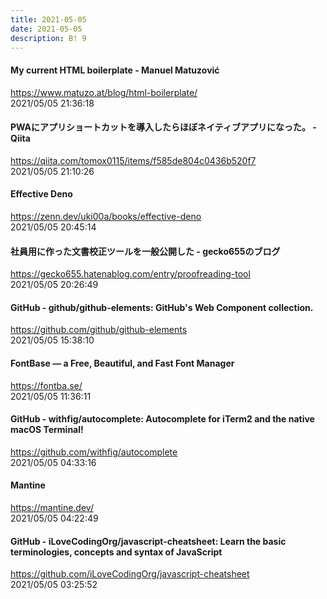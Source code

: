 ```yaml
---
title: 2021-05-05
date: 2021-05-05
description: B! 9
---
```


#### My current HTML boilerplate - Manuel Matuzović
https://www.matuzo.at/blog/html-boilerplate/<br>
2021/05/05 21:36:18<br>


#### PWAにアプリショートカットを導入したらほぼネイティブアプリになった。 - Qiita
https://qiita.com/tomox0115/items/f585de804c0436b520f7<br>
2021/05/05 21:10:26<br>


#### Effective Deno
https://zenn.dev/uki00a/books/effective-deno<br>
2021/05/05 20:45:14<br>


#### 社員用に作った文書校正ツールを一般公開した - gecko655のブログ
https://gecko655.hatenablog.com/entry/proofreading-tool<br>
2021/05/05 20:26:49<br>


#### GitHub - github/github-elements: GitHub's Web Component collection.
https://github.com/github/github-elements<br>
2021/05/05 15:38:10<br>


#### FontBase — a Free, Beautiful, and Fast Font Manager
https://fontba.se/<br>
2021/05/05 11:36:11<br>


#### GitHub - withfig/autocomplete: Autocomplete for iTerm2 and the native macOS Terminal!
https://github.com/withfig/autocomplete<br>
2021/05/05 04:33:16<br>


#### Mantine
https://mantine.dev/<br>
2021/05/05 04:22:49<br>


#### GitHub - iLoveCodingOrg/javascript-cheatsheet: Learn the basic terminologies, concepts and syntax of JavaScript
https://github.com/iLoveCodingOrg/javascript-cheatsheet<br>
2021/05/05 03:25:52<br>


